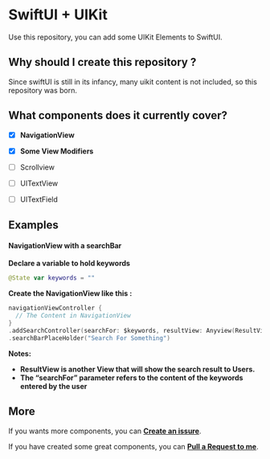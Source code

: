 # SwiftUI + UIKit

Use this repository, you can add some UIKit Elements to SwiftUI.



## Why should I create this repository ?

Since swiftUI is still in its infancy, many uikit content is not included, so this repository was born.



## What components does it currently cover?

- [x] **NavigationView**

- [x] **Some View Modifiers**

- [ ] Scrollview

- [ ] UITextView

- [ ] UITextField

  

## Examples

#### NavigationView with a searchBar

**Declare a variable to hold keywords**

```swift
@State var keywords = ""
```
**Create the NavigationView like this :**

```swift
navigationViewController {
  // The Content in NavigationView
}
.addSearchController(searchFor: $keywords, resultView: Anyview(ResultView))
.searchBarPlaceHolder("Search For Something")
```

**Notes:** 

- **ResultView is another View that will show the search result to Users.**
- **The “searchFor” parameter refers to the content of the keywords entered by the user**



## More

If you wants more components, you can [**Create an issure**](https://github.com/LiYanan2004/SwiftUIKit/issues/new).

If you have created some great components, you can [**Pull a Request to me**](https://github.com/LiYanan2004/SwiftUIKit/pulls).
